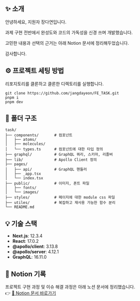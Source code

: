 ## ✨ 소개

안녕하세요, 지원자 장다연입니다.<br/>

과제 구현 전반에서 완성도와 코드의 가독성을 신경 쓰며 개발했습니다.<br/>

고민한 내용과 선택의 근거는 아래 Notion 문서에 정리해두었습니다.<br/>

감사합니다.

## ⚙️ 프로젝트 세팅 방법

리포지토리를 클론하고 클론한 디렉토리를 실행합니다.

```
git clone https://github.com/jangdayeon/FE_TASK.git
pnpm i
pnpm dev
```

## 📁 폴더 구조

```
task/
├── components/       # 컴포넌트
│   ├── atoms/
│   ├── molecules/
│   └── types.ts      # 컴포넌트에 대한 타입 정의
├── graphql/          # GraphQL 쿼리, 스키마, 리졸버
├── lib/              # Apollo Client 정의
├── pages/
│   ├── api/          # GraphQL 핸들러
│   ├── _app.tsx
│   └── index.tsx
├── public/           # 이미지, 폰트 파일
│   ├── fonts/
│   └── images/
├── styles/           # 페이지에 대한 module css 파일
├── utiles/           # 복잡하고 재사용 가능한 함수 분리
└── README.md

```

## 💡 기술 스택

- **Next.js**: 12.3.4
- **React**: 17.0.2
- **@apollo/client**: 3.13.8
- **@apollo/server**: 4.12.1
- **GraphQL**: 16.11.0

## 📌 Notion 기록

프로젝트 구현 과정 및 이슈 해결 과정은 아래 노션 문서에 정리했습니다. <br/>
👉 [📖 Notion 문서 바로가기](https://www.notion.so/FE-20541ba258388095b262d7293fb45a31?source=copy_link)
